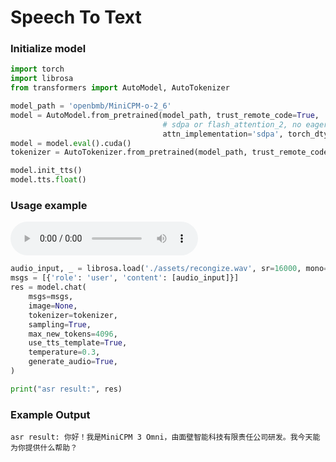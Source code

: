 # Speech To Text

### Initialize model

```python
import torch
import librosa
from transformers import AutoModel, AutoTokenizer

model_path = 'openbmb/MiniCPM-o-2_6'
model = AutoModel.from_pretrained(model_path, trust_remote_code=True,
                                  # sdpa or flash_attention_2, no eager
                                  attn_implementation='sdpa', torch_dtype=torch.bfloat16)
model = model.eval().cuda()
tokenizer = AutoTokenizer.from_pretrained(model_path, trust_remote_code=True)

model.init_tts()
model.tts.float()
```

### Usage example

<audio controls>
  <source src="./assets/recongize.wav" type="audio/wav">
  example audio case
</audio>

```python
audio_input, _ = librosa.load('./assets/recongize.wav', sr=16000, mono=True)
msgs = [{'role': 'user', 'content': [audio_input]}]
res = model.chat(
    msgs=msgs,
    image=None,
    tokenizer=tokenizer,
    sampling=True,
    max_new_tokens=4096,
    use_tts_template=True,
    temperature=0.3,
    generate_audio=True,
)

print("asr result:", res)
```

### Example Output

```
asr result: 你好！我是MiniCPM 3 Omni，由面壁智能科技有限责任公司研发。我今天能为你提供什么帮助？
```
